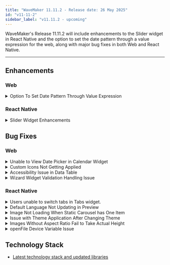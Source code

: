 ```yaml
---
title: "WaveMaker 11.11.2 - Release date: 26 May 2025"
id: "v11-11-2"
sidebar_label: "v11.11.2 - upcoming"
---
```


WaveMaker's Release 11.11.2 will include enhancements to the Slider widget in React Native and the option to set the date pattern through a value expression for the web, along with major bug fixes in both Web and React Native.

---

## Enhancements

### Web

<details><summary>Option To Set Date Pattern Through Value Expression</summary>

Previously, the Date widget did not support dynamic binding for the Date Pattern property — it could only be set using a static value. This limitation restricted users from implementing more flexible scenarios. Dynamic binding for the Date Pattern property is now supported.

**Before:**
![](/learn/assets/date-pattern-before.png)

**After:**
![](/learn/assets/date-pattern-after.png)

</details>

### React Native

<details><summary> Slider Widget Enhancements </summary>

Enhanced the Slider widget to improve both its usability and visual experience:

- **Smoother Animation:** Improved slider track and Thumb for a better user interaction.
- **Custom Marker Text:** A new property, **Marker Text**, allows users to display custom labels directly on the slider markers.
- **Flexible Marker Text Positioning:** You can now choose to display the marker text either above or below the slider using the **Marker Text** position option.

</details>


## Bug Fixes

### Web

<details><summary>Unable to View Date Picker in Calendar Widget</summary>

In case of Datetime widget, user reported that the date picker is going off-screen when trying to select a date, making it difficult to scroll through months or years.

**Before:**
![](/learn/assets/datetime-date-picker-before.png)

**After:**
![](/learn/assets/datetime-date-picker-after.png)

</details>

<details><summary>Custom Icons Not Getting Applied</summary>

When binding custom Icons to any widget, custom icons are not getting applied to the application.

</details>

<details><summary>Accessibility Issue in Data Table</summary>

Resolved an issue where pressing Enter while tabbing through the table was incorrectly toggling checkboxes, even when the checkbox field was not focused.

</details>

<details><summary>Wizard Widget Validation Handling Issue</summary>

An issue has been observed when adding wizard validation based on an API response—the wizard proceeds to the next step even if the API response or validation fails. This issue was only noticed during deployment.

</details>

### React Native

<details><summary>Users unable to switch tabs in Tabs widget.</summary>

On the initial navigation to a page containing the Tabs widget, users occasionally experienced issues when attempting to switch between tabs. This issue has been resolved, and tab switching now works as expected.

</details>

<details><summary>Default Language Not Updating in Preview</summary>

When the default language is changed in Studio, the preview continues to display the initially set language instead of the updated one. 

In this issue, if **`PreferBrowserLanguage`** is set to `true` and the browser’s language is unsupported, the app does not fall back to the configured default language. It should use the default language from the app configuration and only fall back to English if that too is unsupported. This issue is now fixed.

</details>

<details><summary>Image Not Loading When Static Carousel has One Item</summary>

Fixed an issue where a single image in the Carousel widget failed to display. The widget did not render the image when only one image was present.

</details>

<details><summary>Issue with Theme Application After Changing Theme</summary>

When using the default theme, after switching to a different theme and adding the theme property in the markup, only one color from the new theme is applied instead of the full set of theme styles.

</details>

<details><summary>Images Without Aspect Ratio Fail to Take Actual Height</summary>

Fixed an issue where images without defined height but with set aspect ratios failed to render correctly within the List widget after upgrading the application to Expo SDK 52. This issue affected images where the height was dynamically calculated based on the width to maintain the correct aspect ratio.

</details>

<details><summary>openFile Device Variable Issue</summary>

Previously, when using **openFile** as the operation type in a device variable, users were unable to preview the application.

</details>

## Technology Stack

- [Latest technology stack and updated libraries](/learn/wavemaker-release-notes#technology-stack)